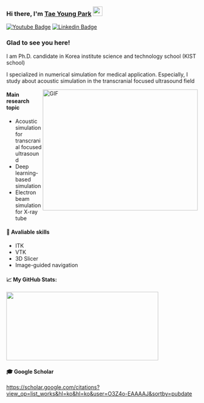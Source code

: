### Hi there, I'm <a href="https://gkassym.netlify.app" target="_blank">Tae Young Park</a> <img src="https://media.giphy.com/media/hvRJCLFzcasrR4ia7z/giphy.gif" width="25px">

[![Youtube Badge](https://img.shields.io/badge/YouTube-FF0000?style=flat-square&logo=youtube&logoColor=white)](https://www.youtube.com/channel/UCwx1odmWRBuDxSyQ0T7jCsA)
[![Linkedin Badge](https://img.shields.io/badge/-LinkedIn-0e76a8?style=flat-square&logo=Linkedin&logoColor=white)](https://www.linkedin.com/in/tae-young-park-503742172/)


### Glad to see you here! 

I am Ph.D. candidate  in Korea institute science and technology school (KIST school)

I specialized in numerical simulation for medical application.
Especially, I study about acoustic simulation in the transcranial focused ultrasound field 

<img align="right" alt="GIF" src="https://github.com/pty0220/pty0220/coding.gif?raw=true" width="408" height="318" />

#### Main research topic 
- Acoustic simulation for transcranial focused ultrasound 
- Deep learning-based simulation 
- Electron beam simulation for X-ray tube 

#### 🦾 Avaliable skills 
- ITK 
- VTK 
- 3D Slicer 
- Image-guided navigation
 


<!--END_SECTION:waka-->

#### 📈 **My GitHub Stats:**

<p>
  <img height="180em" width="400em" src="https://github-readme-stats.vercel.app/api?username=pty0220&show_icons=true&hide_border=true&&count_private=true&include_all_commits=true" />
</p>

#### 🎓 Google Scholar 
https://scholar.google.com/citations?view_op=list_works&hl=ko&hl=ko&user=O3Z4o-EAAAAJ&sortby=pubdate




